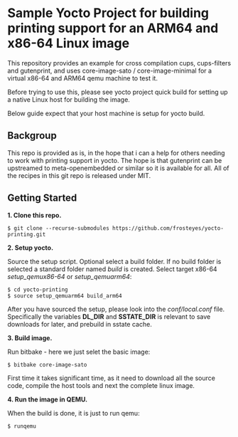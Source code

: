 Sample Yocto Project for building printing support for an ARM64 and x86-64 Linux image
=============================================
This repository provides an example for cross compilation cups, cups-filters and 
gutenprint, and uses core-image-sato / core-image-minimal for a virtual x86-64
and ARM64 qemu machine to test it.

Before trying to use this, please see yocto project quick build for setting up
a native Linux host for building the image.

Below guide expect that your host machine is setup for yocto build.

Backgroup
---------------
This repo is provided as is, in the hope that i can a help for others needing to work
with printing support in yocto.
The hope is that gutenprint can be upstreamed to meta-openembedded or similar so
it is available for all.
All of the recipes in this git repo is released under MIT.

Getting Started
---------------
**1.  Clone this repo.**

    $ git clone --recurse-submodules https://github.com/frosteyes/yocto-printing.git

**2.  Setup yocto.**

Source the setup script. Optional select a build folder. If no build folder is 
selected a standard folder named *build* is created. Select target x86-64 
*setup_qemux86-64* or *setup_qemuarm64*:

    $ cd yocto-printing
    $ source setup_qemuarm64 build_arm64

After you have sourced the setup, please look into the *conf/local.conf* file.
Specifically the variables **DL_DIR** and **SSTATE_DIR** is relevant to save
downloads for later, and prebuild in sstate cache.

**3.  Build image.**

Run bitbake - here we just selet the basic image:

    $ bitbake core-image-sato

First time it takes significant time, as it need to download all the source 
code, compile the host tools and next the complete linux image.

**4.  Run the image in QEMU.**

When the build is done, it is just to run qemu:

    $ runqemu
